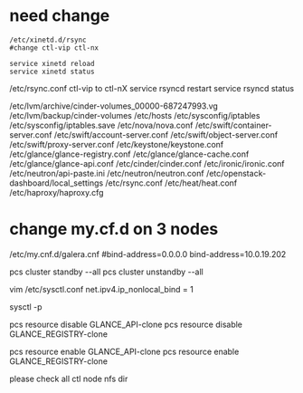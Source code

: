 # need change

```shell
/etc/xinetd.d/rsync
#change ctl-vip ctl-nx

service xinetd reload
service xinetd status
```

/etc/rsync.conf
ctl-vip to ctl-nX
service rsyncd restart
service rsyncd status

/etc/lvm/archive/cinder-volumes_00000-687247993.vg
/etc/lvm/backup/cinder-volumes
/etc/hosts
/etc/sysconfig/iptables
/etc/sysconfig/iptables.save
/etc/nova/nova.conf
/etc/swift/container-server.conf
/etc/swift/account-server.conf
/etc/swift/object-server.conf
/etc/swift/proxy-server.conf
/etc/keystone/keystone.conf
/etc/glance/glance-registry.conf
/etc/glance/glance-cache.conf
/etc/glance/glance-api.conf
/etc/cinder/cinder.conf
/etc/ironic/ironic.conf
/etc/neutron/api-paste.ini
/etc/neutron/neutron.conf
/etc/openstack-dashboard/local_settings
/etc/rsync.conf
/etc/heat/heat.conf
/etc/haproxy/haproxy.cfg


# change my.cf.d on 3 nodes
/etc/my.cnf.d/galera.cnf
#bind-address=0.0.0.0
bind-address=10.0.19.202

pcs cluster standby --all
pcs cluster unstandby --all


vim /etc/sysctl.conf
net.ipv4.ip_nonlocal_bind = 1

sysctl -p

pcs resource disable GLANCE_API-clone
pcs resource disable GLANCE_REGISTRY-clone

pcs resource enable GLANCE_API-clone
pcs resource enable GLANCE_REGISTRY-clone

please check all ctl node nfs dir
